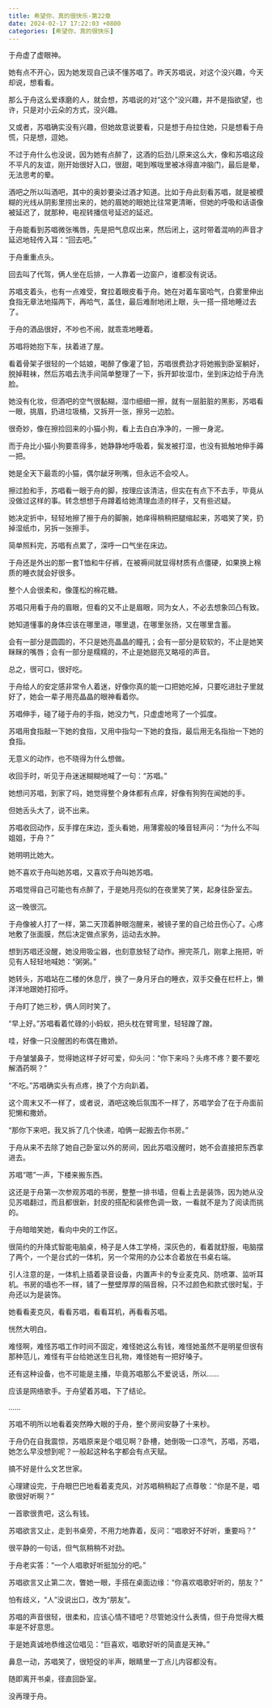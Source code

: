 ```yaml
---
title: 希望你，真的很快乐-第22章
date: 2024-02-17 17:22:03 +0800
categories: [希望你，真的很快乐]
---
```


于舟虚了虚眼神。

她有点不开心，因为她发现自己读不懂苏唱了。昨天苏唱说，对这个没兴趣，今天却说，想看看。

那么于舟这么爱琢磨的人，就会想，苏唱说的对“这个”没兴趣，并不是指欲望，也许，只是对小云朵的方式，没兴趣。

又或者，苏唱确实没有兴趣，但她故意说要看，只是想于舟拉住她，只是想看于舟慌，只是想，逗她。

不过于舟什么也没说，因为她有点醉了，这酒的后劲儿原来这么大，像和苏唱这段不平凡的友谊，刚开始很好入口，很甜，喝到喉咙里被冰得直冲脑门，最后是晕，无法思考的晕。

酒吧之所以叫酒吧，其中的奥妙要染过酒才知道。比如于舟此刻看苏唱，就是被模糊的光线从阴影里捞出来的，她的眉她的眼她比往常更清晰，但她的呼吸和话语像被延迟了，就那种，电视转播信号延迟的延迟。

于舟能看到苏唱微张嘴唇，先是把气息叹出来，然后闭上，这时带着混响的声音才延迟地轻传入耳：“回去吧。”

于舟重重点头。

回去叫了代驾，俩人坐在后排，一人靠着一边窗户，谁都没有说话。

苏唱支着头，也有一点难受，耷拉着眼皮看于舟。她在对着车窗哈气，白雾里伸出食指无章法地描两下，再哈气，盖住，最后难耐地闭上眼，头一搭一搭地睡过去了。

于舟的酒品很好，不吵也不闹，就乖乖地睡着。

苏唱将她抱下车，扶着进了屋。

看着骨架子很轻的一个姑娘，喝醉了像灌了铅，苏唱很费劲才将她搬到卧室躺好，脱掉鞋袜，然后苏唱去洗手间简单整理了一下，拆开卸妆湿巾，坐到床边给于舟洗脸。

她没有化妆，但酒吧的空气很黏糊，湿巾细细一擦，就有一层脏脏的黑影，苏唱看一眼，挑眉，扔进垃圾桶，又拆开一张，擦另一边脸。

很奇妙，像在擦捡回来的小猫小狗，看上去白白净净的，一擦一身泥。

而于舟比小猫小狗要乖得多，她静静地呼吸着，鬓发被打湿，也没有抵触地伸手薅一把。

她是全天下最乖的小猫，偶尔龇牙咧嘴，但永远不会咬人。

擦过脸和手，苏唱看一眼于舟的脚，按理应该清洁，但实在有点下不去手，毕竟从没做过这样的事。转念想想于舟蹲着给她清理血渍的样子，又有些迟疑。

她决定折中，轻轻地擦了擦于舟的脚腕，她痒得稍稍把腿缩起来，苏唱笑了笑，扔掉湿纸巾，另拆一张擦手。

简单照料完，苏唱有点累了，深呼一口气坐在床边。

于舟还是外出的那一套T恤和牛仔裤，在被褥间就显得材质有点僵硬，如果换上棉质的睡衣就会好很多。

整个人会很柔和，像蓬松的棉花糖。

苏唱只用看于舟的眉眼，但看的又不止是眉眼，同为女人，不必去想象凹凸有致。

她知道懂事的身体应该在哪里进，哪里退，在哪里张扬，又在哪里含蓄。

会有一部分是圆圆的，不只是她亮晶晶的瞳孔；会有一部分是软软的，不止是她笑眯眯的嘴唇；会有一部分是糯糯的，不止是她甜亮又略哑的声音。

总之，很可口，很好吃。

于舟给人的安定感非常令人着迷，好像你真的能一口把她吃掉，只要吃进肚子里就好了，她会一辈子用亮晶晶的眼神看着你。

苏唱伸手，碰了碰于舟的手指，她没力气，只虚虚地弯了一个弧度。

苏唱用食指敲一下她的食指，又用中指勾一下她的食指，最后用无名指抬一下她的食指。

无意义的动作，也不晓得为什么想做。

收回手时，听见于舟迷迷糊糊地喊了一句：“苏唱。”

她想问苏唱，到家了吗，她觉得整个身体都有点痒，好像有狗狗在闻她的手。

但她舌头大了，说不出来。

苏唱收回动作，反手撑在床边，歪头看她，用薄雾般的嗓音轻声问：“为什么不叫姐姐，于舟？”

她明明比她大。

她不喜欢于舟叫她苏唱，又喜欢于舟叫她苏唱。

苏唱觉得自己可能也有点醉了，于是她月亮似的在夜里笑了笑，起身往卧室去。

这一晚很沉。

于舟像被人打了一样，第二天顶着肿眼泡醒来，被镜子里的自己给丑伤心了。心疼地敷了张面膜，然后决定做点家务，运动去水肿。

想到苏唱还没醒，她没用吸尘器，也刻意放轻了动作。擦完茶几，刚拿上拖把，听见有人轻轻地喊她：“粥粥。”

她转头，苏唱站在二楼的休息厅，换了一身月牙白的睡衣，双手交叠在栏杆上，懒洋洋地跟她打招呼。

于舟盯了她三秒，俩人同时笑了。

“早上好。”苏唱看着忙碌的小蚂蚁，把头枕在臂弯里，轻轻蹭了蹭。

哇，好像一只没醒困的布偶在撒娇。

于舟皱皱鼻子，觉得她这样子好可爱，仰头问：“你下来吗？头疼不疼？要不要吃解酒药啊？”

“不吃。”苏唱确实头有点疼，换了个方向趴着。

这个周末又不一样了，或者说，酒吧这晚后氛围不一样了，苏唱学会了在于舟面前犯懒和撒娇。

“那你下来吧，我又拆了几个快递，咱俩一起搬去你书房。”

于舟从来不去除了她自己卧室以外的房间，因此苏唱没醒时，她不会直接把东西拿进去。

苏唱“嗯”一声，下楼来搬东西。

这还是于舟第一次参观苏唱的书房，整整一排书墙，但看上去是装饰，因为她从没见苏唱翻过，而且都很新，封皮的搭配和装修色调一致，一看就不是为了阅读而挑的。

于舟暗暗笑她，看向中央的工作区。

很简约的升降式智能电脑桌，椅子是人体工学椅，深灰色的，看着就舒服，电脑摆了两个，一个是台式的一体机，另一个常用的办公本合着放在书桌右端。

引人注意的是，一体机上插着录音设备，内置声卡的专业麦克风、防喷罩、监听耳机。书房的墙也不一样，铺了一整壁厚厚的隔音棉，只不过颜色和款式很时髦，于舟还以为是装饰。

她看看麦克风，看看苏唱，看看耳机，再看看苏唱。

恍然大明白。

难怪啊，难怪苏唱工作时间不固定，难怪她这么有钱，难怪她虽然不是明星但很有那种范儿，难怪有平台给她送生日礼物，难怪她有一把好嗓子。

还有这种设备，也不可能是主播，毕竟苏唱那么不爱说话，所以……

应该是网络歌手。于舟望着苏唱，下了结论。

……

苏唱不明所以地看着突然睁大眼的于舟，整个房间安静了十来秒。

于舟仍在自我震惊，苏唱原来是个唱见啊？卧槽，她倒吸一口凉气，苏唱，苏唱，她怎么早没想到呢？一般起这种名字都会有点天赋。

搞不好是什么文艺世家。

心理建设完，于舟眼巴巴地看着麦克风，对苏唱稍稍起了点尊敬：“你是不是，唱歌很好听啊？”

一首歌很贵吧，这么有钱。

苏唱欲言又止，走到书桌旁，不用力地靠着，反问：“唱歌好不好听，重要吗？”

很平静的一句话，但气氛稍稍不对劲。

于舟老实答：“一个人唱歌好听挺加分的吧。”

苏唱欲言又止第二次，瞥她一眼，手搭在桌面边缘：“你喜欢唱歌好听的，朋友？”

怕有歧义，“人”没说出口，改为“朋友”。

苏唱的声音很轻，很柔和，应该心情不错吧？尽管她没什么表情，但于舟觉得大概率是不好意思。

于是她真诚地恭维这位唱见：“巨喜欢，唱歌好听的简直是天神。”

鼻息一动，苏唱笑了，很短促的半声，眼睛里一丁点儿内容都没有。

随即离开书桌，径直回卧室。

没再理于舟。

